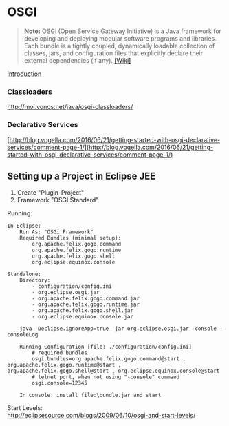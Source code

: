# OSGI

> **Note:**
OSGi (Open Service Gateway Initiative) is a Java framework for developing and deploying modular software programs and libraries. Each bundle is a tightly coupled, dynamically loadable collection of classes, jars, and configuration files that explicitly declare their external dependencies (if any). [[Wiki]](https://en.wikipedia.org/wiki/OSGi)

[Introduction](http://njbartlett.name/osgibook.html)

### Classloaders
http://moi.vonos.net/java/osgi-classloaders/

### Declarative Services
[http://blog.vogella.com/2016/06/21/getting-started-with-osgi-declarative-services/comment-page-1/](http://blog.vogella.com/2016/06/21/getting-started-with-osgi-declarative-services/comment-page-1/)

## Setting up a Project in Eclipse JEE

 1. Create "Plugin-Project"
 2. Framework "OSGI Standard"

Running:

	In Eclipse:		
		Run As: "OSGi Framework"		
		Required Bundles (minimal setup): 
			org.apache.felix.gogo.command
			org.apache.felix.gogo.runtime
			org.apache.felix.gogo.shell
			org.eclipse.equinox.console

	Standalone:
		Directory:
			- configuration/config.ini
			- org.eclipse.osgi.jar
			- org.apache.felix.gogo.command.jar
			- org.apache.felix.gogo.runtime.jar
			- org.apache.felix.gogo.shell.jar
			- org.eclipse.equinox.console.jar
	
		java -Declipse.ignoreApp=true -jar org.eclipse.osgi.jar -console -consoleLog
	
		Running Configuration [file: ./configuration/config.ini]		
			# required bundles
			osgi.bundles=org.apache.felix.gogo.command@start , org.apache.felix.gogo.runtime@start , org.apache.felix.gogo.shell@start , org.eclipse.equinox.console@start
			# telnet port, when not using "-console" command
			osgi.console=12345
		
		In console: install file:\bundle.jar and start	

Start Levels:	
	http://eclipsesource.com/blogs/2009/06/10/osgi-and-start-levels/
